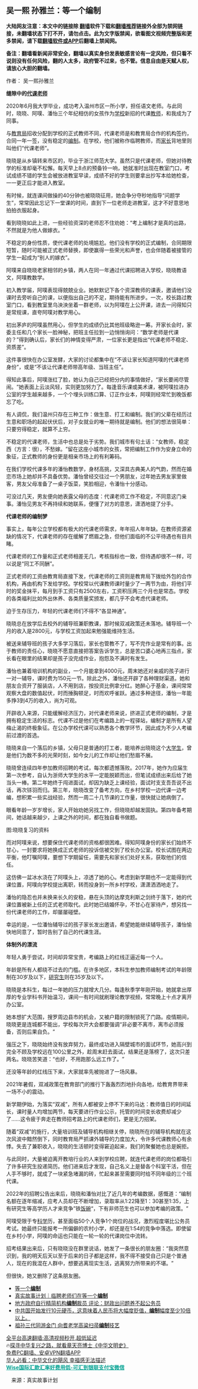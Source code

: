  <!-- 面包屑导航 --> <h2>吴一熙 孙雅兰：等一个编制</h2> <p class="notice"><b>大陆网友注意：本文中的链接除 <a href="https://github.com/bannedbook/fanqiang" >翻墙</a>软件下载和<a href="https://github.com/killgcd/justmysocks/blob/master/README.md">翻墙推荐</a>链接外全部为禁网链接，未翻墙状态下打不开，请勿点击。此为文字版禁闻，欲看图文视频完整版和更多禁闻，请下载<a href="https://github.com/bannedbook/fanqiang">翻墙软件或APP</a>后翻墙上禁闻网。</p><p>备注：翻墙看新闻非常安全，翻墙以真实身份发表敏感言论有一定风险，但只看不说则没有任何风险，翻的人太多，政府管不过来，也不管。信息自由是天赋人权，请放心大胆的翻墙。</b></p>  <div class="entry"> <p>作者： 吴一熙孙雅兰</p> <p><strong>缝隙中的<a href="https://www.bannedbook.org/bnews/tag/%E4%BB%A3%E8%AF%BE/" class="st_tag internal_tag" rel="tag" title="标签 代课 下的日志">代课</a><a href="https://www.bannedbook.org/bnews/tag/%e8%80%81%e5%b8%88/" class="st_tag internal_tag" rel="tag" title="标签 老师 下的日志">老师</a></strong></p> <p>2020年6月我大学毕业，成功考入温州市区一所小学，担任语文老师。与此同时，晓晓、阿噗、潘怡三个年纪相仿的女孩作为<a href="https://www.bannedbook.org/bnews/tag/%e5%ad%a6%e6%a0%a1/" class="st_tag internal_tag" rel="tag" title="标签 学校 下的日志">学校</a>新招的代课<a href="https://www.bannedbook.org/bnews/tag/%e6%95%99%e5%b8%88/" class="st_tag internal_tag" rel="tag" title="标签 教师 下的日志">教师</a>，和我成为了同事。</p> <p>与<a href="https://www.bannedbook.org/bnews/tag/%E6%95%99%E8%82%B2%E5%B1%80/" class="st_tag internal_tag" rel="tag" title="标签 教育局 下的日志">教育局</a>招收分配到学校的正式教师不同，代课老师是和教育局合作的机构签约，合同一年一签，没有稳定的<a href="https://www.bannedbook.org/bnews/tag/%E7%BC%96%E5%88%B6/" class="st_tag internal_tag" rel="tag" title="标签 编制 下的日志">编制</a>。在学校，他们被称作临聘教师，而<a href="https://www.bannedbook.org/bnews/tag/%E5%AE%B6%E9%95%BF/" class="st_tag internal_tag" rel="tag" title="标签 家长 下的日志">家长</a>背地里则叫他们‌‌“代课老师‌‌”。</p> <p>晓晓是从乡镇转来市区的，毕业于浙江师范大学。虽然只是代课老师，但她对待教学的标准却毫不松懈。每天早上8点的预备铃一响，她就准时出现在教室门口，考试成绩不错的学生会被放进教室早读，成绩不好的学生则要拿出抄写本给她检查，一一更正后才能进入教室。</p> <p>有时候，就连课间做操的40分钟也被晓晓征用，她会争分夺秒地指导‌‌“问题学生‌‌”，常常因此忘记下一堂课的时间，直到下一位老师走进教室，这才不好意思地拍拍衣服起身。</p> <p>看到晓晓如此上进，一些经验资深的老师忍不住劝她：‌‌“考上编制才是真的出路，不然就是为他人做嫁衣。‌‌”</p> <p>不稳定的身份性质，使代课老师的处境尴尬。他们没有学校的正式编制，合同期限短暂，随时可能被正式老师替换，即使赢得一些荣光和声誉，也会伴随着被接管的学生一起成为‌‌“别人的嫁衣‌‌”。</p> <p>阿噗来自晓晓老家相邻的乡镇，两人在同一年通过代课招聘进入学校，晓晓教语文，阿噗教数学。</p> <p>初入教学届，阿噗表现得兢兢业业。她默默记下各个资深教师的课表，邀请他们没课时去旁听自己的课，以便指出自己的不足，期待能有所进步。一次，校长路过教室门口，看到教室里乌泱泱坐着一群老师，以为阿噗在上公开课，进去一问得知只是常规课，直夸阿噗对教学用心。</p> <p>初出茅庐的阿噗虽然用心，但学生的成绩仍比其他班级略逊一筹。开家长会时，家委主任和几个家长一脸神秘，把班主任拉到一边悄悄询问：‌‌“数学老师是代课的？‌‌”得到确认后，家长们的神情变得严肃，一位家长更是指出‌‌“代课老师不稳定、资质差‌‌”。</p> <p>这件事很快在办公室发酵，大家的讨论都集中在‌‌“不该让家长知道阿噗的代课老师身份‌‌”，或是‌‌“不该让代课老师带高年级、当班主任‌‌”。</p>  <p>得知此事后，阿噗涨红了脸，她认为自己已经把分内的事情做好，‌‌“家长要闹尽管闹。‌‌”她表面上云淡风轻，实则更加努力了。每逢音乐课或美术课，被阿噗拉进办公室的学生越来越多，一个个埋头训练口算、订正作业本，阿噗则经常忙到晚饭都忘了吃。</p> <p>有人调侃，我们温州只存在三种工作：做生意、打工和编制。我们的父辈在经历过生意和职场的起起伏伏后，对子女就业的唯一期待就是编制。他们的想法很简单：只要穷得稳定，就算不上穷。</p> <p>不稳定的代课老师，生活中也总是处于劣势。我们城市有句土话：‌‌“女教师，稳定西（方言：很），不愁嫁。‌‌”留在这座小城市的女孩，常把编制工作作为安身立命的象征，正式教师的身份更是相亲市场上的有利筹码。</p> <p>在我们学校代课多年的潘怡教数学，身材高挑，又深具古典美人的气韵，然而在婚恋市场上她却并不具备优势。潘怡曾经交往过一个男朋友，过年她去男友家里做客，男友父母准备了一桌子饭菜，笑脸相迎，令潘怡十分感动。</p> <p>可没过几天，男友便向她表露父母的态度：代课老师工作不稳定，不同意这门亲事。潘怡见男友不再持续和她联系，便懂了对方的意思，潇洒地提了分手。</p> <p><strong>代课老师的编制梦</strong></p> <p>事实上，每年公立学校都有极大的代课老师需求，年年招人年年缺。在教师资源紧缺的情况下，代课老师的存在缓解了燃眉之急，但他们面临的不公平待遇也有目共睹。</p> <p>代课老师的工作量和正式老师相差无几，考核指标也一致，但待遇却很不一样，可以说是‌‌“同工不同酬‌‌”。</p> <p>正式老师的工资由教育局直接下发，代课老师的工资则是教育局下拨给外包的合作机构，再由机构下发给学校。学校常以代课教师课时量少了一两节为由，将他们平时的奖金抹平，每月到手工资只有2500左右，工资积压两三个月也是常态。学校的各类福利比如外出休养、各类质量奖颁发，都几乎不会考虑代课老师。</p> <p>迫于生存压力，年轻的代课老师们不得不‌‌“各显神通‌‌”。</p> <p>晓晓总在放学后去校外的辅导班兼职教课，那时候双减政策还未落地。辅导班一个月的收入是2800元，与学校工资加起来勉强能维持生活。</p> <p>被送来辅导班的孩子大多学习落后，家长也管教不了，写不完作业是常有的事。出于教师的责任心，晓晓不愿意直接把答案告诉学生，总是苦口婆心地再三指点，家长看在眼里的结果却是孩子没完成作业，抱怨及不满时有发生。</p>  <p>潘怡也兼着培训机构的副业，一个月能拿到4000元，周末她还对亲戚的孩子进行一对一辅导，课时费为150元一节。除此之外，潘怡还开辟了各种理财渠道。她和朋友合资开了服装店，人不用到店，按投资比例拿分红。她醉心于基金，课间常常观察大盘的数值起伏，时而捶胸顿足，时而欢呼雀跃。通过多种途径，潘怡一年能多挣3到4万的收入，尚为可观。</p> <p>开辟收入来源，只能缓解经济压力，对代课老师来说，挤进正式老师的编制，才是拥有稳定生活的标志。代课不过是他们在考编路上的一程驿站，编制才是所有人望梅止渴的终极象征。在公办学校代课可以熟悉各个教学环节，因此成为不少人考编前过渡的首选。</p> <p>晓晓来自一个落后的乡镇，父母只是普通的打工者，能培养出晓晓这个<a href="https://www.bannedbook.org/bnews/tag/%e5%a4%a7%e5%ad%a6%e7%94%9f/" class="st_tag internal_tag" rel="tag" title="标签 大学生 下的日志">大学生</a>，曾是他们为数不多的光荣时刻，如今女儿的工作却让他们愁眉不展。</p> <p>晓晓曾连续四年参加教师招聘的考试，每次都遗憾落败。2017年，她作为应届生第一次参考，自认为浙师大学生的水平一定能脱颖而出，但笔试成绩出来后给了她当头一棒。第二年她终于闯进面试，却因为缺乏上课经验，面试时支支吾吾说不出话，再次铩羽而归。第三年，晓晓改变了备考方向，在乡村学校一边代课一边考编，想积累一些实战经验，然而一周二十几节课的工作量，很快就让她病倒了。</p> <p>眼看年龄一岁岁增长，家人开始劝她另找工作，但晓晓却越发固执。第四年备考期间，她话越来越少，上课之外的时间，都在独自看书做题。</p> <p>图:晓晓复习的资料</p> <p>而对阿噗来说，想要保住代课老师的资格都很困难。得知阿噗身份的家长们始终不甘心，一封要求将她换成正式老师的投诉信被交到了校长办公室。校长试图在两边平衡，他叮嘱阿噗，要想下学期留任，需要先和家长们处好关系，获取他们的信任。</p> <p>这仿佛一盆冰水浇在了阿噗头上，凉透了她的心。考虑到新学期也不一定能得到代课位置，阿噗向学校提出离职，转而投身到一所乡村学校，潇潇洒洒地走了。</p> <p>潘怡的隐忍也并未换来长久的安稳，悬在头顶的达摩克利斯之剑终于落下，她的代课位置被新上任的正式老师取代。此时她已结婚怀孕，不甘心在家待产，想另找一份代课老师的工作，却屡屡碰壁。</p> <p>幸运的是，一位潘怡辅导过的孩子家长发出邀请，希望她能继续辅导孩子，潘怡愉快地同意了，暂时告别了自己的代课生涯。</p> <p><strong>体制外的漂流</strong></p> <p>年轻人勇于尝试，时间却异常宝贵，考编路上的红线正逼近每一个人。</p>  <p>年龄是所有人都绕不过去的门槛。在许多地区，本科生参加教师编制考试的年龄限制在30岁及以下，<a href="https://www.bannedbook.org/bnews/tag/%e7%a0%94%e7%a9%b6%e7%94%9f/" class="st_tag internal_tag" rel="tag" title="标签 研究生 下的日志">研究生</a>则在35岁及以下。</p> <p>晓晓是本科生，每过一年她的压力就增大几分。每逢秋季学年刚开始，她就拿出厚厚的专业学科书开始温习，课间一有时间就刷理论教学视频，常常晚上十点才离开办公室。</p> <p>她本想扩大范围，搜罗周边县市的机会，又被户籍的限制锁死了门路。疫情期间，晓晓更是连城都不能出，学校每次开大会都要强调‌‌“非必要不离市，离市必须报备，否则后果自负。‌‌”</p> <p>强压之下，晓晓始终没有放弃努力，最终成功进入隔壁城市的面试环节，她高兴到完全不顾及学校远在100公里之外，趁周末赶去面试，结果还是落榜了，这次只差两名。晓晓苦笑道：‌‌“也好，不用跑那么远工作了。‌‌”</p> <p>还没等年龄的红线压下来，大家就率先被抛进了一场风暴。</p> <p>2021年暑假，双减政策在教育部门的推行下轰轰烈烈地扑向各地，给教育界带来一场不小的震动。</p> <p>新学期伊始，为落实‌‌“双减‌‌”，所有人都被安上停不下来的马达：教师值日的时间延长，课时量人均增加两节，每天要进行作业公示，托管的时间变长收费却减少了……这令疲于奔走在教师招考路上的代课老师们，更是无力招架。</p> <p>随着‌‌“双减‌‌”的施行，大量培训班及辅导机构相继关停，晓晓所在的辅导机构就在这次风波中黯然倒下，同时教育局严抓课外辅导的力度加大，令许多代课教师心有余悸。失去了兼职收入，晓晓的生活顿时变得窘迫起来，我们的聚餐她也总是婉拒。</p> <p>与此同时，大量被迫离开教培行业的人来到学校应聘，就连代课老师的岗位都吸引了许多研究生投递简历。他们进来后才发现，自己名义上是替各个科室干活，但在人手不够时，就成了一块紧急堵漏的砖，忙起来甚至需要同时给不同年级的三个班代课。</p> <p>2022年的招聘公告出来后，晓晓和潘怡对比了近几年的考编数据，感慨道：‌‌“编制名额在逐年缩减，应考人员却在不断增加，录取率从1∶22降至1：30甚至1∶35，上有研究生等高学历人才来竞争‌‌”铁<span class='wp_keywordlink'><a href="https://www.bannedbook.org/forum11/topic308.html" title="禁片：饭碗是党给的吗？" target="_blank">饭碗</a></span>‌‌“，下有非师范生也可以参加考编的政策。‌‌”</p> <p>阿噗受限于专<span class='wp_keywordlink'><a href="https://www.bannedbook.org/forum11/topic309.html" title="禁片：“科学”的棍子" target="_blank">科学</a></span>历，甚至面临50个人竞争1个岗位的战况，激烈程度堪比公务员考试。她最终只能报考一所偏僻的农村小学，却还是在1∶54的竞争中落选。即使留在乡村小学，阿噗的命运也只能在一轮一轮的代课岗位中流转。</p> <p>招考结果出来后，只有晓晓没在群里说话，她发了一条很长的朋友圈：‌‌“我突然意识到，我的明天后天以至于后来的日子都是这样，我不得不接受自己只是个普通人，现在的我混在人群中，想要逃离现实生活，逃离努力所带来的不堪。‌‌”</p>  <p>但很快，她又删除了这条朋友圈。</p> <div id="taboola-mid-1"></div>  <ul class='op-related-articles' title='相关阅读'> <li><a href='https://www.bannedbook.org/bnews/ssgc/20221005/1793524.html' target='_blank'>等一个<b>编制</b></a></li> <li><a href='https://www.bannedbook.org/bnews/baitai/20221004/1792875.html' target='_blank'>真实故事计划｜临聘老师们在等一个<b>编制</b></a></li> <li><a href='https://www.bannedbook.org/bnews/ssgc/20220909/1782536.html' target='_blank'>地方政府自行精简机构<b>编制</b>裁员 评论：财政出问题养不起公务员</a></li> <li><a href='https://www.bannedbook.org/bnews/bannedvideo/20220807/1768498.html' target='_blank'>中共国开始发行10元硬币，这意味着人民币将大幅度贬值，<b>编制</b>幅度至少10倍以上。</a></li> <li><a href='https://www.bannedbook.org/bnews/taiwannews/20220806/1768037.html' target='_blank'>祖孙三代同游金门 向耆老学高粱扫帚<b>编制</b>技艺</a></li> </ul> <p class="texttj"> <a href="https://github.com/bannedbook/fanqiang/wiki/V2ray%E6%9C%BA%E5%9C%BA" target="_blank">全平台高速翻墙:高清视频秒开,超低延迟</a><br/> 🔥<a href="https://www.bannedbook.org/bnews/comments/20220808/1768773.html" target="_blank">探寻中华复兴之路，就看章天亮博士《中华文明史》</a><br/> <a href="https://github.com/bannedbook/fanqiang/wiki/%E7%A6%81%E9%97%BB%E7%BD%91%E5%AE%89%E5%8D%93%E7%BF%BB%E5%A2%99%E6%96%B0%E9%97%BBAPP" target="_blank">免费PC翻墙、安卓VPN翻墙APP</a><br/> <a href="https://www.bannedbook.org/bnews/comments/20220220/1694796.html" target="_blank">华人必看：中华文化的飓风 幸福感无法描述</a><br/> <b onclick="window.open('https://wise.prf.hn/click/camref:1011lqFCW/creativeref:1011l61212')" style="cursor:pointer;color:#00A191;text-decoration:underline;font-weight: bold;">Wise国际汇款汇率好费用低-可汇到银联支付宝微信</b> </p><p class="src-info">　来源：真实故事计划 </p><a name='sharetosocial'></a>  <div style="margin-bottom:5px;padding-bottom:5px;clear:both"> <div id="archive-pix-1" class="banner-ads"> <!-- AuctionX Display platform tag START --> <div id="27602x728x90x621x_ADSLOT1" clicktrack="%%CLICK_URL_ESC%%"></div>  <!-- AuctionX Display platform tag END --> </div> <div id="archive-pix-2" class="banner-ads"> <!-- AuctionX Display platform tag START --> <div id="27556x300x250x621x_ADSLOT1" clicktrack="%%CLICK_URL_ESC%%" style="margin:0 auto;text-align:center"></div>  <!-- AuctionX Display platform tag END --> </div> </div>  <div id="archive-pix-1" class="banner-ads"> <!-- AuctionX Display platform tag START --> <div id="27603x728x90x621x_ADSLOT1" clicktrack="%%CLICK_URL_ESC%%"></div>  <!-- AuctionX Display platform tag END --> </div> </div><!--END ENTRY--> 